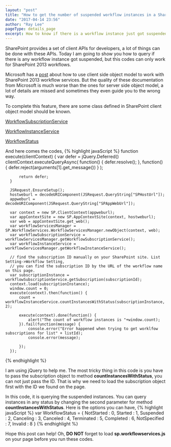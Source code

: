 ```yaml
---
layout: "post"
title: "How to get the number of suspended workflow instances in a SharePoint list"
date: "2017-04-14 23:56"
author: "Ray Lee"
pageType: details_page
excerpt: How to know if there is a workflow instance just got suspended? This is something very important for a SharePoint Workflow Admin. I am going to give a simple code to query the number by calling SharePoint Client API with javaScript.
---
```


SharePoint provides a set of client APIs for developers, a lot of things can be done with these APIs. Today I am going to show you how to query if there is any workflow instance got suspended, but this codes can only work for SharePoint 2013 workflows.

Microsoft has a [post][ad38ef38] about how to use client side object model to work with SharePoint 2013 workflow services. But the quality of these documentation from Microsoft is much worse than the ones for server side object model, a lot of details are missed and sometimes they even guide you to the wrong way.

To complete this feature, there are some class defined in SharePoint client object model should be known.

[WorkflowSubscriptionService][4aaed17f]

[WorkflowInstanceService][c516e4f3]

[WorkflowStatus][fc7ca885]



And here comes the codes,
{% highlight javaScript %}
    function execute(clientContext) {
          var defer = jQuery.Deferred()
          clientContext.executeQueryAsync(
              function() {
                  defer.resolve();
              },
              function() {
                  defer.reject(arguments[1].get_message())
              }
          );

          return defer;
      }

      JSRequest.EnsureSetup();
      hostweburl = decodeURIComponent(JSRequest.QueryString["SPHostUrl"]);
      appweburl = decodeURIComponent(JSRequest.QueryString["SPAppWebUrl"]);

      var context = new SP.ClientContext(appweburl);
      var appContextSite = new SP.AppContextSite(context, hostweburl);
      var web = appContextSite.get_web();
      var workflowServicesManager = SP.WorkflowServices.WorkflowServicesManager.newObject(context, web);
      var workflowSubscriptionService = workflowServicesManager.getWorkflowSubscriptionService();
      var workflowInstanceService = workflowServicesManager.getWorkflowInstanceService();

      // find the subscription ID manually on your SharePoint site. List Setting->Workflow Setting,
      // you can find the subscription ID by the URL of the workflow name on this page.
      var subscriptionInstance = workflowSubscriptionService.getSubscription(subscriptionId);
      context.load(subscriptionInstance);
      window.count = 0;
      execute(context).then(function() {
          count = workflowInstanceService.countInstancesWithStatus(subscriptionInstance, 2);

          execute(context).done(function() {
              alert("The count of workflow instances is "+window.count);
          }).fail(function(message) {
              console.error("Error happened when trying to get worklfow subscriptions for list" + listId);
              console.error(message);

          });
      });

{% endhighlight %}

I am using jQuery to help me. The most tricky thing in this code is you have to pass the subscription object to method **countInstancesWithStatus**, you can not just pass the ID. That is why we need to load the subscription object first with the ID we found on the page.

In this code, it is querying the suspended instances. You can query instances in any status by changing the second parameter for method **countInstancesWithStatus**. Here is the options you can have,
{% highlight javaScript %}
var WorkflowStatus =
   {
       NotStarted : 0,
       Started : 1,
       Suspended : 2,
       Canceling : 3,
       Canceled : 4,
       Terminated : 5,
       Completed : 6,
       NotSpecified : 7,
       Invalid : 8
   }
{% endhighlight %}

Hope this post can help! Oh, **DO NOT** forget to load **sp.workflowservices.js** on your page before you run these codes.

  [ad38ef38]: https://msdn.microsoft.com/en-us/library/office/dn481315.aspx "Working with the SharePoint 2013 Workflow Services Client Side Object Model"
  [4aaed17f]: https://msdn.microsoft.com/en-us/library/office/microsoft.sharepoint.workflowservices.workflowsubscriptionservice_members.aspx "WorkflowSubscrptionService Members"
  [c516e4f3]: https://msdn.microsoft.com/en-us/library/office/microsoft.sharepoint.workflowservices.workflowinstanceservice_members.aspx "WorkflowInstanceService Members"
  [fc7ca885]: https://msdn.microsoft.com/en-US/library/office/microsoft.sharepoint.client.workflowservices.workflowstatus.aspx "WorkflowStatus Enumeration"
